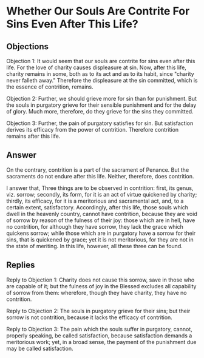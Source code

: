 # Whether Our Souls Are Contrite For Sins Even After This Life?

## Objections

Objection 1: It would seem that our souls are contrite for sins even after this life. For the love of charity causes displeasure at sin. Now, after this life, charity remains in some, both as to its act and as to its habit, since "charity never falleth away." Therefore the displeasure at the sin committed, which is the essence of contrition, remains.

Objection 2: Further, we should grieve more for sin than for punishment. But the souls in purgatory grieve for their sensible punishment and for the delay of glory. Much more, therefore, do they grieve for the sins they committed.

Objection 3: Further, the pain of purgatory satisfies for sin. But satisfaction derives its efficacy from the power of contrition. Therefore contrition remains after this life.

## Answer

On the contrary, contrition is a part of the sacrament of Penance. But the sacraments do not endure after this life. Neither, therefore, does contrition.

I answer that, Three things are to be observed in contrition: first, its genus, viz. sorrow; secondly, its form, for it is an act of virtue quickened by charity; thirdly, its efficacy, for it is a meritorious and sacramental act, and, to a certain extent, satisfactory. Accordingly, after this life, those souls which dwell in the heavenly country, cannot have contrition, because they are void of sorrow by reason of the fulness of their joy: those which are in hell, have no contrition, for although they have sorrow, they lack the grace which quickens sorrow; while those which are in purgatory have a sorrow for their sins, that is quickened by grace; yet it is not meritorious, for they are not in the state of meriting. In this life, however, all these three can be found.

## Replies

Reply to Objection 1: Charity does not cause this sorrow, save in those who are capable of it; but the fulness of joy in the Blessed excludes all capability of sorrow from them: wherefore, though they have charity, they have no contrition.

Reply to Objection 2: The souls in purgatory grieve for their sins; but their sorrow is not contrition, because it lacks the efficacy of contrition.

Reply to Objection 3: The pain which the souls suffer in purgatory, cannot, properly speaking, be called satisfaction, because satisfaction demands a meritorious work; yet, in a broad sense, the payment of the punishment due may be called satisfaction.